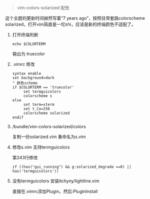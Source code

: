> vim-colors-solarized 配色

这个主题的更新时间赫然写着“7 years ago”，按照往常套路colorscheme solarized，打开vim简直是一坨shi，应该是新的终端颜色不适配了。

1. 打开终端判断

   ```
   echo $COLORTERM
   ```

   输出为 truecolor

2. .vimrc 修改

   ```
   syntax enable
   set background=dark
   " 颜色scheme
   if $COLORTERM == 'truecolor'
   		set termguicolors
   		colorscheme s
   else	
   		set term=xterm
   		set t_Co=256
   		colorscheme solarized
   endif
   ```

3. /bundle/vim-colors-solarized/colors

   复制一份solarized.vim 重命名为s.vim

4. 修改s.vim 支持termguicolors

   第243行修改

   ```
   if ((has("gui_running") && g:solarized_degrade ==0) || has('termguicolors'))
   ```

5. 没有termguicolors 安装itchyny/lightline.vim

   直接在.vimrc添加Plugin，然后:PluginInstall